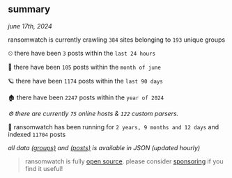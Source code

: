 
## summary
_june 17th, 2024_

ransomwatch is currently crawling `384` sites belonging to `193` unique groups

⏲ there have been `3` posts within the `last 24 hours`

🦈 there have been `105` posts within the `month of june`

🪐 there have been `1174` posts within the `last 90 days`

🏚 there have been `2247` posts within the `year of 2024`

_⚙️ there are currently `75` online hosts & `122` custom parsers._

🦕 ransomwatch has been running for `2 years, 9 months and 12 days` and indexed `11704` posts

_all data  [(groups)](http://ransomwhat.telemetry.ltd/groups) and [(posts)](http://ransomwhat.telemetry.ltd/posts) is available in JSON (updated hourly)_

> ransomwatch is fully [open source](https://github.com/joshhighet/ransomwatch#ransomwatch--). please consider [sponsoring](https://github.com/sponsors/joshhighet) if you find it useful!

